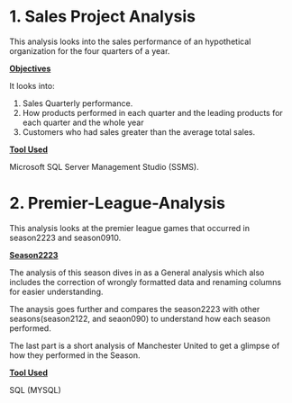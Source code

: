 # 1. Sales Project Analysis 
This analysis looks into the sales performance of an hypothetical organization for the four quarters of a year. 

**<ins> Objectives</ins>**

It looks into: 
1. Sales Quarterly performance.
2. How products performed in each quarter and the leading products for each quarter and the whole year
3. Customers who had sales greater than the average total sales.

**<ins> Tool Used </ins>**

Microsoft SQL Server Management Studio (SSMS).


# 2. Premier-League-Analysis
This analysis looks at the premier league games that occurred in season2223 and season0910. 

**<ins>Season2223</ins>**

The analysis of this season dives in as a General analysis which also includes the correction of wrongly formatted data and renaming columns for easier understanding. 

The anaysis goes further and compares the season2223 with other seasons(season2122, and seaon090) to understand how each season performed. 

The last part is a short analysis of Manchester United to get a glimpse of how they performed in the Season. 

**<ins> Tool Used</ins>**

SQL (MYSQL)

